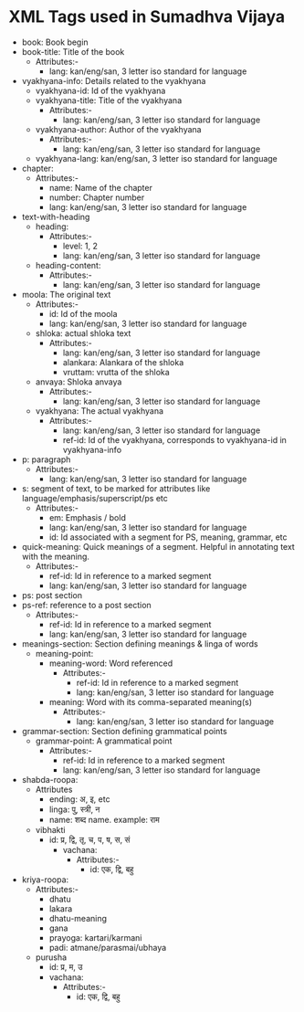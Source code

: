 # XML Tags used in Sumadhva Vijaya
- book: Book begin
- book-title: Title of the book
  - Attributes:-
    - lang: kan/eng/san, 3 letter iso standard for language
- vyakhyana-info: Details related to the vyakhyana
  - vyakhyana-id: Id of the vyakhyana
  - vyakhyana-title: Title of the vyakhyana
    - Attributes:-
      - lang: kan/eng/san, 3 letter iso standard for language
  - vyakhyana-author: Author of the vyakhyana
    - Attributes:-
      - lang: kan/eng/san, 3 letter iso standard for language
  - vyakhyana-lang: kan/eng/san, 3 letter iso standard for language
- chapter:
  - Attributes:-
    - name: Name of the chapter
    - number: Chapter number
    - lang: kan/eng/san, 3 letter iso standard for language
- text-with-heading
  - heading:
    - Attributes:-
      - level: 1, 2
      - lang: kan/eng/san, 3 letter iso standard for language
  - heading-content:
    - Attributes:-
      - lang: kan/eng/san, 3 letter iso standard for language
- moola: The original text
  - Attributes:-
    - id: Id of the moola
    - lang: kan/eng/san, 3 letter iso standard for language
  - shloka: actual shloka text
    - Attributes:-
      - lang: kan/eng/san, 3 letter iso standard for language
      - alankara: Alankara of the shloka
      - vruttam: vrutta of the shloka
  - anvaya: Shloka anvaya
    - Attributes:-
      - lang: kan/eng/san, 3 letter iso standard for language
  - vyakhyana: The actual vyakhyana
    - Attributes:-
      - lang: kan/eng/san, 3 letter iso standard for language
      - ref-id: Id of the vyakhyana, corresponds to vyakhyana-id in vyakhyana-info
- p: paragraph
  - Attributes:-
    - lang: kan/eng/san, 3 letter iso standard for language
- s: segment of text, to be marked for attributes like language/emphasis/superscript/ps etc
  - Attributes:-
    - em: Emphasis / bold
    - lang: kan/eng/san, 3 letter iso standard for language
    - id: Id associated with a segment for PS, meaning, grammar, etc
- quick-meaning: Quick meanings of a segment. Helpful in annotating text with the meaning.
  - Attributes:-
    - ref-id: Id in reference to a marked segment
    - lang: kan/eng/san, 3 letter iso standard for language
- ps: post section
- ps-ref: reference to a post section
  - Attributes:-
    - ref-id: Id in reference to a marked segment
    - lang: kan/eng/san, 3 letter iso standard for language
- meanings-section: Section defining meanings & linga of words
  - meaning-point:
    - meaning-word: Word referenced
      - Attributes:-
        - ref-id: Id in reference to a marked segment
        - lang: kan/eng/san, 3 letter iso standard for language
    - meaning: Word with its comma-separated meaning(s)
      - Attributes:-
        - lang: kan/eng/san, 3 letter iso standard for language
- grammar-section: Section defining grammatical points
  - grammar-point: A grammatical point
    - Attributes:-
      - ref-id: Id in reference to a marked segment
      - lang: kan/eng/san, 3 letter iso standard for language
- shabda-roopa:
  - Attributes
    - ending: अ, इ, etc
    - linga: पु, स्त्री, न
    - name: शब्द name. example: राम
  - vibhakti
    - id: प्र, द्वि, तृ, च, प, ष, स, सं
      - vachana:
        - Attributes:-
          - id: एक, द्वि, बहु
- kriya-roopa:
  - Attributes:-
    - dhatu
    - lakara
    - dhatu-meaning
    - gana
    - prayoga: kartari/karmani
    - padi: atmane/parasmai/ubhaya
  - purusha
    - id: प्र, म, उ
    - vachana:
      - Attributes:-
        - id: एक, द्वि, बहु
